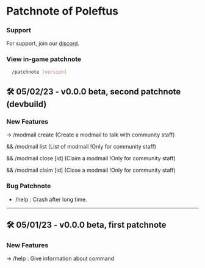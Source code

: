 # Patchnote of Poleftus

### Support

For support, join our [discord](https://discord.gg/CrQ7UTN8am).

### View in-game patchnote

```bash
  /patchnote [version]
```

## 🛠 05/02/23 - v0.0.0 beta, second patchnote (devbuild)

### New Features

-> /modmail create (Create a modmail to talk with community staff)

&& /modmail list (List of modmail !Only for community staff)

&& /modmail close [id] (Claim a modmail !Only for community staff)

&& /modmail claim [id] (Close a modmail !Only for community staff)

### Bug Patchnote 
- /help : Crash after long time.

---

## 🛠 05/01/23 - v0.0.0 beta, first patchnote

### New Features

-> /help : Give information about command
